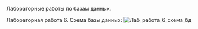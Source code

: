 Лабораторные работы по базам данных. 

Лабораторная работа 6. Схема базы данных: 
![Лаб_работа_6_схема_бд](https://github.com/user-attachments/assets/f1c4cb6b-9e1c-40df-84e2-adbbb2b318dd)

